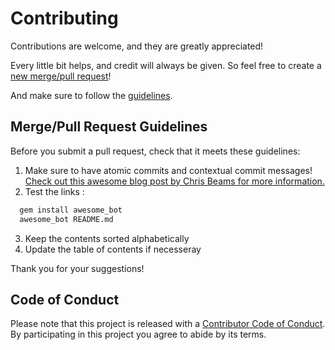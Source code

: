 # Contributing

Contributions are welcome, and they are greatly appreciated!

Every little bit helps, and credit will always be given.
So feel free to create a [new merge/pull request][merge-link]!

And make sure to follow the [guidelines](#merge-pull-request-guidelines).

## Merge/Pull Request Guidelines

Before you submit a pull request, check that it meets these guidelines:
1. Make sure to have atomic commits and contextual commit messages!
  [Check out this awesome blog post by Chris Beams for more information.][chris-beams]
2. Test the links :
```bash
  gem install awesome_bot
  awesome_bot README.md
  ```
3. Keep the contents sorted alphabetically
4. Update the table of contents if necesseray

Thank you for your suggestions!

## Code of Conduct

Please note that this project is released with a [Contributor Code of Conduct](CODE_OF_CONDUCT.md).
By participating in this project you agree to abide by its terms.

[merge-link]: https://github.com/scrambldchannel/awesome-cricket/compare
[chris-beams]: http://chris.beams.io/posts/git-commit/
